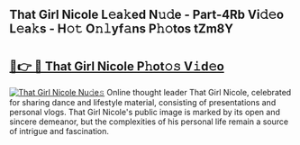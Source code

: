 ## That Girl Nicole L𝚎a𝚔ed N𝚞𝚍e - Part-4Rb Vi𝚍𝚎o L𝚎a𝚔s - H𝚘𝚝 O𝚗𝚕yf𝚊ns P𝚑𝚘tos tZm8Y

# <h2><a href="http://kfeb8r8.oniu.top/?m=That+Girl+Nicole">🔗👉 🔴 That Girl Nicole P𝚑ot𝚘𝚜 V𝚒d𝚎o</a></h2>

[![That Girl Nicole Nu𝚍e𝚜](https://i.imgur.com/0qMVB7G.gif)](http://kfeb8r8.oniu.top/?m=That+Girl+Nicole)
Online thought leader That Girl Nicole, celebrated for sharing dance and lifestyle material, consisting of presentations and personal vlogs. That Girl Nicole's public image is marked by its open and sincere demeanor, but the complexities of his personal life remain a source of intrigue and fascination.  
